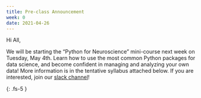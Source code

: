 ```yaml
---
title: Pre-class Announcement
week: 0
date: 2021-04-26
---
```


Hi All,

We will be starting the “Python for Neuroscience” mini-course next week on Tuesday, May 4th. Learn how to use the most common Python packages for data science, and become confident in managing and analyzing your own data! More information is in the tentative syllabus attached below. If you are interested, join our [slack channel](https://join.slack.com/t/columbianeuro-mkw1067/shared_invite/zt-pk8wdgzn-6kmAurNwyhc_FBw5b4YTxQ)!

{: .fs-5 }
